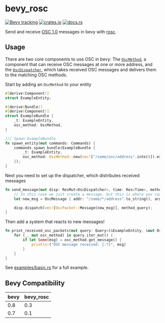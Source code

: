 # bevy_rosc

[![Bevy tracking](https://img.shields.io/badge/Bevy%20tracking-released%20version-lightblue)](https://github.com/bevyengine/bevy/blob/main/docs/plugins_guidelines.md#main-branch-tracking)
[![crates.io](https://img.shields.io/crates/v/bevy_rosc)](https://crates.io/crates/bevy_rosc)
[![docs.rs](https://docs.rs/bevy_rosc/badge.svg)](https://docs.rs/bevy_rosc)

Send and receive [OSC 1.0](https://github.com/CNMAT/OpenSoundControl.org/blob/master/spec-1_0.md) messages in bevy with [rosc](https://github.com/klingtnet/rosc).

## Usage

There are two core components to use OSC in bevy: The [`OscMethod`](src/osc_method.rs), a component that can receive OSC messages at one or more address, and the [`OscDispatcher`](src/osc_dispatcher.rs), which takes received OSC messages and delivers them to the matching OSC methods.

Start by adding an `OscMethod` to your entity
```rust
#[derive(Component)]
struct ExampleEntity;

#[derive(Bundle)]
#[derive(Component)]
struct ExampleBundle {
    _t: ExampleEntity,
    osc_method: OscMethod,
}

/// Spawn ExampleBundle
fn spawn_entity(mut commands: Commands) {
    commands.spawn_bundle(ExampleBundle {
        _t: ExampleEntity,
        osc_method: OscMethod::new(vec!["/some/osc/address".into()]).expect("Method address is valid"),
    });
}
```

Next you need to set up the dispatcher, which distributes received messages

```rust
fn send_message(mut disp: ResMut<OscDispatcher>, time: Res<Time>, method_query: Query<&mut OscMethod>) {
    // In this case we just create a message, but this is where you could add a UDP server for example
    let new_msg = OscMessage { addr: "/some/*/address".to_string(), args: vec![time.time_since_startup().as_secs_f32().into()] };

    disp.dispatch(vec![OscPacket::Message(new_msg)], method_query);
}
```

Then add a system that reacts to new messages!

```rust
fn print_received_osc_packets(mut query: Query<(&ExampleEntity, &mut OscMethod), Changed<OscMethod>>) {
    for (_, mut osc_method) in query.iter_mut() {
        if let Some(msg) = osc_method.get_message() {
            println!("OSC message received: {:?}", msg)
        }
    }
}
```

See [examples/basic.rs](examples/basic.rs) for a full example.

## Bevy Compatibility

| bevy | bevy_rosc |
|------|-----------|
| 0.8  | 0.3       |
| 0.7  | 0.1       |